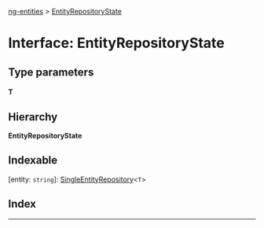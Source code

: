 [ng-entities](../README.md) > [EntityRepositoryState](../interfaces/entityrepositorystate.md)

# Interface: EntityRepositoryState

## Type parameters
#### T 
## Hierarchy

**EntityRepositoryState**

## Indexable

\[entity: `string`\]:&nbsp;[SingleEntityRepository](singleentityrepository.md)<`T`>
## Index

---

